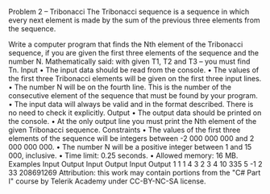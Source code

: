 
Problem 2 – Tribonacci
The Tribonacci sequence is a sequence in which every next element is made by the sum of the previous three elements from the sequence.
 
Write a computer program that finds the Nth element of the Tribonacci sequence, if you are given the first three elements of the sequence and the number N. Mathematically said: with given T1, T2 and T3 – you must find Tn.
Input
•	The input data should be read from the console.
•	The values of the first three Tribonacci elements will be given on the first three input lines.
•	The number N will be on the fourth line. This is the number of the consecutive element of the sequence that must be found by your program.
•	The input data will always be valid and in the format described. There is no need to check it explicitly.
Output
•	The output data should be printed on the console.
•	At the only output line you must print the Nth element of the given Tribonacci sequence.
Constraints
•	The values of the first three elements of the sequence will be integers between -2 000 000 000 and 2 000 000 000.
•	The number N will be a positive integer between 1 and 15 000, inclusive.
•	Time limit: 0.25 seconds.
•	Allowed memory: 16 MB.
Examples
Input	Output		Input	Output		Input	Output
1
1
1
4	3
		2
3
4
10	335		5
-1
2
33	208691269
Attribution: this work may contain portions from the "C# Part I" course by Telerik Academy under CC-BY-NC-SA license.
